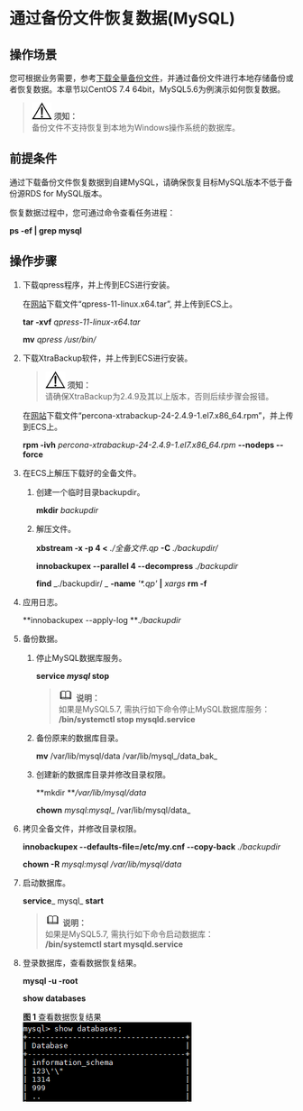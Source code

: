 # 通过备份文件恢复数据\(MySQL\)<a name="rds_08_0044"></a>

## 操作场景<a name="section154951138143615"></a>

您可根据业务需要，参考[下载全量备份文件](下载全量备份文件.md)，并通过备份文件进行本地存储备份或者恢复数据。本章节以CentOS 7.4 64bit，MySQL5.6为例演示如何恢复数据。

>![](public_sys-resources/icon-notice.gif) **须知：**   
>备份文件不支持恢复到本地为Windows操作系统的数据库。  

## 前提条件<a name="section10458182204011"></a>

通过下载备份文件恢复数据到自建MySQL，请确保恢复目标MySQL版本不低于备份源RDS for MySQL版本。

恢复数据过程中，您可通过命令查看任务进程：

**ps -ef | grep mysql**

## 操作步骤<a name="section1948813514323"></a>

1.  下载qpress程序，并上传到ECS进行安装。

    在[网站](http://www.quicklz.com)下载文件“qpress-11-linux.x64.tar”, 并上传到ECS上。

    **tar -xvf** _qpress-11-linux-x64.tar_

    **mv** _qpress /usr/bin/_

2.  下载XtraBackup软件，并上传到ECS进行安装。

    >![](public_sys-resources/icon-notice.gif) **须知：**   
    >请确保XtraBackup为2.4.9及其以上版本，否则后续步骤会报错。  

    在[网站](https://www.percona.com/downloads/Percona-XtraBackup-2.4/LATEST/)下载文件“percona-xtrabackup-24-2.4.9-1.el7.x86\_64.rpm”，并上传到ECS上。

    **rpm -ivh** _percona-xtrabackup-24-2.4.9-1.el7.x86\_64.rpm_ **--nodeps --force**

3.  在ECS上解压下载好的全备文件。
    1.  创建一个临时目录backupdir。

        **mkdir** _backupdir_

    2.  解压文件。

        **xbstream  -x -p 4 <** _./全备文件.qp_ **-C** _./backupdir/_

        **innobackupex --parallel 4 --decompress** _./backupdir_

        **find** _./backupdir/ _ **-name** _'\*.qp'_ **|** _xargs_ **rm -f**

4.  应用日志。

    **innobackupex --apply-log **_./backupdir_

5.  备份数据。
    1.  停止MySQL数据库服务。

        **service **_mysql_** stop**

        >![](public_sys-resources/icon-note.gif) **说明：**   
        >如果是MySQL5.7, 需执行如下命令停止MySQL数据库服务：  
        >**/bin/systemctl stop  mysqld.service**  

    2.  备份原来的数据库目录。

        **mv**  /var/lib/mysql/data  /var/lib/mysql_/data\_bak_

    3.  创建新的数据库目录并修改目录权限。

        **mkdir **_/var/lib/mysql/data_

        **chown** _mysql:mysql__ /var/lib/mysql/data_

6.  拷贝全备文件，并修改目录权限。

    **innobackupex --defaults-file=/etc/my.cnf --copy-back** _./backupdir_

    **chown -R** _mysql:mysql /var/lib/mysql/data_

7.  启动数据库。

    **service**_ mysql_ **start**

    >![](public_sys-resources/icon-note.gif) **说明：**   
    >如果是MySQL5.7, 需执行如下命令启动数据库：  
    >**/bin/systemctl start  mysqld.service**  

8.  登录数据库，查看数据恢复结果。

    **mysql -u -root**

    **show databases**

    **图 1**  查看数据恢复结果<a name="fig13820132280"></a>  
    ![](figures/查看数据恢复结果.png "查看数据恢复结果")


